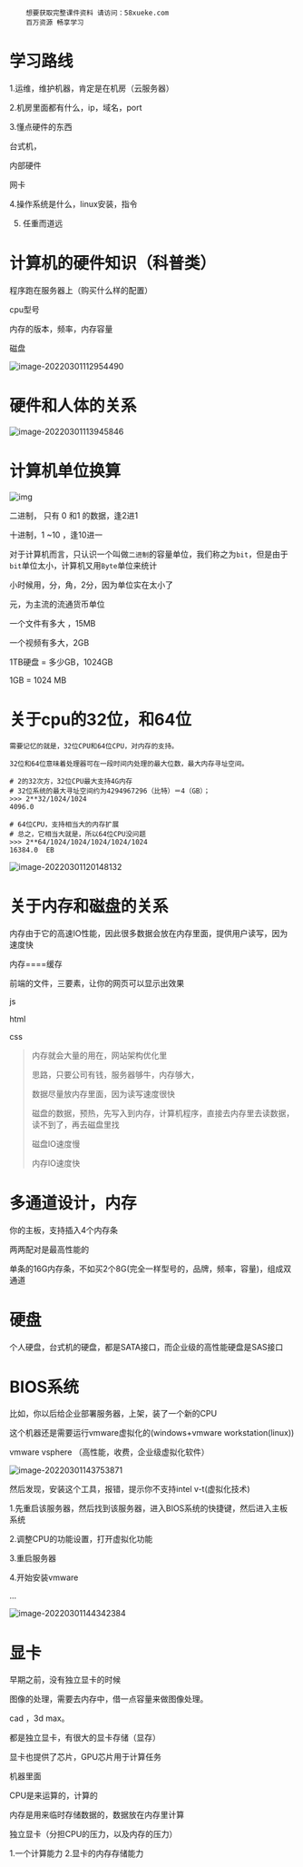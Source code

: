 ```### 此资源由 58学课资源站 收集整理 ###
	想要获取完整课件资料 请访问：58xueke.com
	百万资源 畅享学习

```
# 学习路线

1.运维，维护机器，肯定是在机房（云服务器）

2.机房里面都有什么，ip，域名，port

3.懂点硬件的东西

台式机，

内部硬件

网卡

4.操作系统是什么，linux安装，指令



5. 任重而道远

# 计算机的硬件知识（科普类）

程序跑在服务器上（购买什么样的配置）

cpu型号

内存的版本，频率，内存容量

磁盘



![image-20220301112954490](pic/image-20220301112954490.png)

# 硬件和人体的关系



![image-20220301113945846](pic/image-20220301113945846.png)

# 计算机单位换算

![img](pic/61.png)

二进制， 只有 0 和1 的数据，逢2进1  

十进制，1 ~10  ，逢10进一 

对于计算机而言，只认识一个叫做`二进制`的容量单位，我们称之为`bit`，但是由于`bit`单位太小，计算机又用`Byte`单位来统计

小时候用，分，角，2分，因为单位实在太小了

元，为主流的流通货币单位

一个文件有多大 ，15MB

一个视频有多大，2GB





1TB硬盘 = 多少GB，1024GB



1GB =  1024 MB

# 关于cpu的32位，和64位

```
需要记忆的就是，32位CPU和64位CPU，对内存的支持。

32位和64位意味着处理器可在一段时间内处理的最大位数，最大内存寻址空间。

# 2的32次方，32位CPU最大支持4G内存
# 32位系统的最大寻址空间约为4294967296（比特）＝4（GB）；
>>> 2**32/1024/1024
4096.0

# 64位CPU，支持相当大的内存扩展
# 总之，它相当大就是，所以64位CPU没问题
>>> 2**64/1024/1024/1024/1024/1024
16384.0  EB
```



![image-20220301120148132](pic/image-20220301120148132.png)



# 关于内存和磁盘的关系

内存由于它的高速IO性能，因此很多数据会放在内存里面，提供用户读写，因为速度快

内存====缓存

前端的文件，三要素，让你的网页可以显示出效果

js

html

css



>内存就会大量的用在，网站架构优化里
>
>思路，只要公司有钱，服务器够牛，内存够大，
>
>数据尽量放内存里面，因为读写速度很快
>
>磁盘的数据，预热，先写入到内存，计算机程序，直接去内存里去读数据，读不到了，再去磁盘里找
>
>磁盘IO速度慢
>
>内存IO速度快

# 多通道设计，内存

你的主板，支持插入4个内存条

两两配对是最高性能的

单条的16G内存条，不如买2个8G(完全一样型号的，品牌，频率，容量)，组成双通道



# 硬盘

个人硬盘，台式机的硬盘，都是SATA接口，而企业级的高性能硬盘是SAS接口

# BIOS系统

比如，你以后给企业部署服务器，上架，装了一个新的CPU

这个机器还是需要运行vmware虚拟化的(windows+vmware workstation(linux))

vmware vsphere （高性能，收费，企业级虚拟化软件）

![image-20220301143753871](pic/image-20220301143753871.png)

然后发现，安装这个工具，报错，提示你不支持intel v-t(虚拟化技术)

1.先重启该服务器，然后找到该服务器，进入BIOS系统的快捷键，然后进入主板系统

2.调整CPU的功能设置，打开虚拟化功能

3.重启服务器

4.开始安装vmware

...



![image-20220301144342384](pic/image-20220301144342384.png)

# 显卡

早期之前，没有独立显卡的时候

图像的处理，需要去内存中，借一点容量来做图像处理。

cad ，3d max。

都是独立显卡，有很大的显卡存储（显存）

显卡也提供了芯片，GPU芯片用于计算任务



机器里面

CPU是来运算的，计算的

内存是用来临时存储数据的，数据放在内存里计算



独立显卡（分担CPU的压力，以及内存的压力）

1.一个计算能力 2.显卡的内存存储能力



















